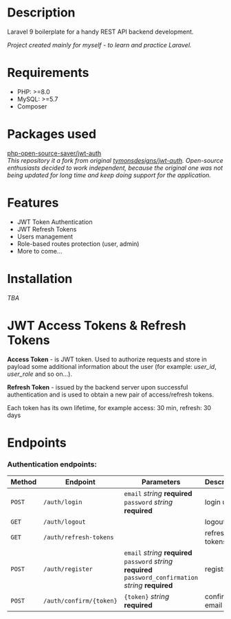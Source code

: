 # Description
Laravel 9 boilerplate for a handy REST API backend development.<br />

_Project created mainly for myself - to learn and practice Laravel._

# Requirements
* PHP: >=8.0 
* MySQL: >=5.7
* Composer

# Packages used
[php-open-source-saver/jwt-auth](https://github.com/PHP-Open-Source-Saver/jwt-auth "php-open-source-saver/jwt-auth") <br />
_This repository it a fork from original [tymonsdesigns/jwt-auth](https://github.com/tymondesigns/jwt-auth/ "tymonsdesigns/jwt-auth"). Open-source enthusiasts decided to work independent, because the original one was not being updated for long time and keep doing support for the application._

# Features
- JWT Token Authentication
- JWT Refresh Tokens
- Users management
- Role-based routes protection (user, admin)
- More to come...

# Installation
_TBA_

# JWT Access Tokens & Refresh Tokens

**Access Token** - is JWT token. Used to authorize requests and store in payload some additional information about the user (for example: _user_id_, _user_role_ and so on...).

**Refresh Token** - issued by the backend server upon successful authentication and is used to obtain a new pair of access/refresh tokens.

Each token has its own lifetime, for example access: 30 min, refresh: 30 days

# Endpoints

### Authentication endpoints:

| Method | Endpoint                | Parameters                                                                                                           | Description    |
|--------|-------------------------|----------------------------------------------------------------------------------------------------------------------|----------------|
| `POST` | `/auth/login`           | `email` *string* **required**<br/>`password` *string* **required**                                                   | login user     |
| `GET`  | `/auth/logout`          |                                                                                                                      | logout user    |
| `GET`  | `/auth/refresh-tokens`  |                                                                                                                      | refresh tokens |
| `POST` | `/auth/register`        | `email` *string* **required**<br/>`password` *string* **required**<br/>`password_confirmation` *string* **required** | registration   |
| `POST` | `/auth/confirm/{token}` | `{token}` *string* **required**                                                                                      | confirm email  |
